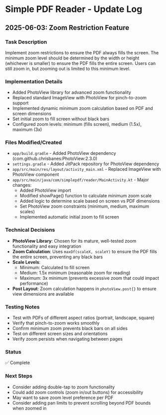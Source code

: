# Simple PDF Reader - Update Log

## 2025-06-03: Zoom Restriction Feature

### Task Description
Implement zoom restrictions to ensure the PDF always fills the screen. The minimum zoom level should be determined by the width or height (whichever is smaller) to ensure the PDF fills the entire screen. Users can still zoom in, but zooming out is limited to this minimum level.

### Implementation Details
- Added PhotoView library for advanced zoom functionality
- Replaced standard ImageView with PhotoView for pinch-to-zoom support
- Implemented dynamic minimum zoom calculation based on PDF and screen dimensions
- Set initial zoom to fill screen without black bars
- Configured zoom levels: minimum (fills screen), medium (1.5x), maximum (3x)

### Files Modified/Created
- `app/build.gradle` - Added PhotoView dependency (com.github.chrisbanes:PhotoView:2.3.0)
- `settings.gradle` - Added JitPack repository for PhotoView dependency
- `app/src/main/res/layout/activity_main.xml` - Replaced ImageView with PhotoView component
- `app/src/main/java/com/simplepdf/reader/MainActivity.kt` - Major changes:
  - Added PhotoView import
  - Modified showPage() function to calculate minimum zoom scale
  - Added logic to determine scale based on screen vs PDF dimensions
  - Set PhotoView zoom constraints (minimum, medium, maximum scales)
  - Implemented automatic initial zoom to fill screen

### Technical Decisions
- **PhotoView Library**: Chosen for its mature, well-tested zoom functionality and easy integration
- **Zoom Calculation**: Uses `maxOf(scaleX, scaleY)` to ensure the PDF fills the entire screen, preventing any black bars
- **Scale Levels**: 
  - Minimum: Calculated to fill screen
  - Medium: 1.5x minimum (reasonable zoom for reading)
  - Maximum: 3x minimum (prevents excessive zoom that could impact performance)
- **Post Layout**: Zoom calculation happens in `photoView.post{}` to ensure view dimensions are available

### Testing Notes
- Test with PDFs of different aspect ratios (portrait, landscape, square)
- Verify that pinch-to-zoom works smoothly
- Confirm minimum zoom prevents black bars on all sides
- Test on different screen sizes and orientations
- Verify zoom persists when navigating between pages

### Status
✅ Complete

### Next Steps
- Consider adding double-tap to zoom functionality
- Could add zoom controls (zoom in/out buttons) for accessibility
- May want to save zoom level preference per PDF
- Consider adding pan limits to prevent scrolling beyond PDF bounds when zoomed in
